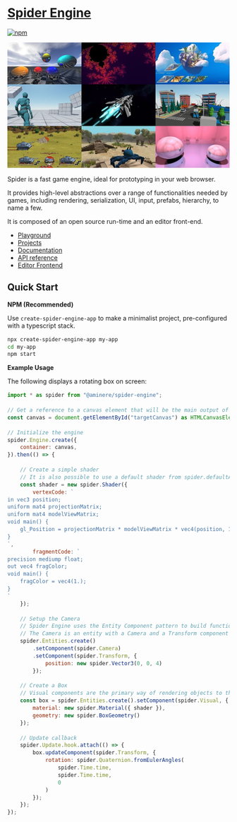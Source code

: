 # [Spider Engine](https://spiderengine.io)

[![npm](https://img.shields.io/npm/v/@aminere/spider-engine.svg?color=orange)](https://www.npmjs.com/package/@aminere/spider-engine)

![Thumbnails](https://raw.githubusercontent.com/aminere/spider-engine/master/docs/source/images/runtime.jpg)

Spider is a fast game engine, ideal for prototyping in your web browser.

It provides high-level abstractions over a range of functionalities needed by games, including rendering, serialization, UI, input, prefabs, hierarchy, to name a few.

It is composed of an open source run-time and an editor front-end.

* [Playground](https://playground.spiderengine.io)
* [Projects](https://spiderengine.io/projects)
* [Documentation](https://docs.spiderengine.io/) 
* [API reference](https://docs.spiderengine.io/api)
* [Editor Frontend](https://spiderengine.io/editor)

Quick Start
-----------

**NPM (Recommended)**

Use `create-spider-engine-app` to make a minimalist project, pre-configured with a typescript stack.

```bash
npx create-spider-engine-app my-app
cd my-app
npm start
```

**Example Usage**

The following displays a rotating box on screen:

```javascript
import * as spider from "@aminere/spider-engine";

// Get a reference to a canvas element that will be the main output of the engine
const canvas = document.getElementById("targetCanvas") as HTMLCanvasElement;

// Initialize the engine
spider.Engine.create({
    container: canvas,
}).then(() => {

    // Create a simple shader
    // It is also possible to use a default shader from spider.defaultAssets
    const shader = new spider.Shader({
        vertexCode: `                
in vec3 position;
uniform mat4 projectionMatrix;
uniform mat4 modelViewMatrix;
void main() {
    gl_Position = projectionMatrix * modelViewMatrix * vec4(position, 1.0);
}
`,
        fragmentCode: `
precision mediump float;
out vec4 fragColor;
void main() {    
    fragColor = vec4(1.);
}
`
    });

    // Setup the Camera
    // Spider Engine uses the Entity Component pattern to build functionality
    // The Camera is an entity with a Camera and a Transform component    
    spider.Entities.create()
        .setComponent(spider.Camera)
        .setComponent(spider.Transform, {
            position: new spider.Vector3(0, 0, 4)
        });

    // Create a Box
    // Visual components are the primary way of rendering objects to the screen    
    const box = spider.Entities.create().setComponent(spider.Visual, {
        material: new spider.Material({ shader }),
        geometry: new spider.BoxGeometry()
    });

    // Update callback
    spider.Update.hook.attach(() => {
        box.updateComponent(spider.Transform, {
            rotation: spider.Quaternion.fromEulerAngles(
                spider.Time.time,
                spider.Time.time,
                0
            )
        });
    });
});

```
